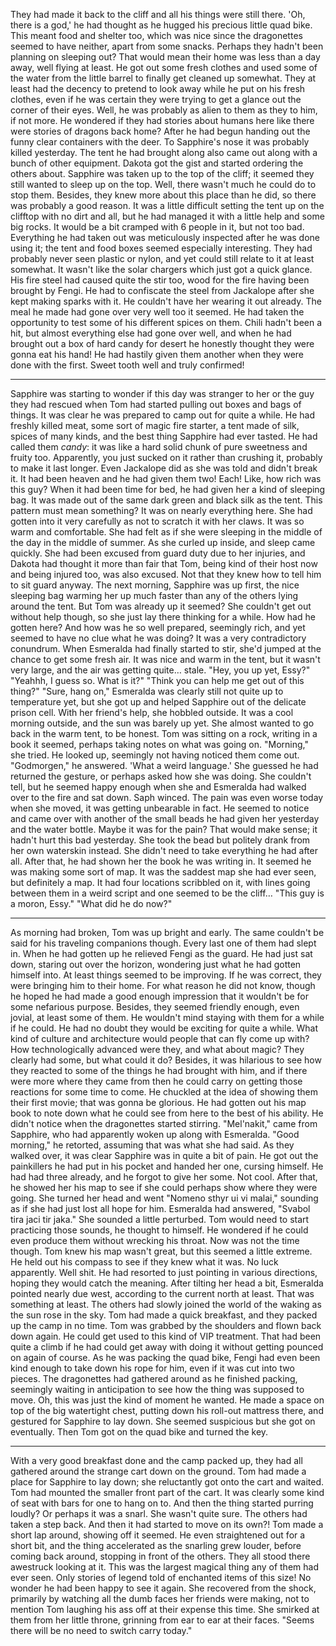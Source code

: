 
They had made it back to the cliff and all his things were still there. 'Oh, there is a god,' he had thought as he hugged his precious little quad bike. This meant food and shelter too, which was nice since the dragonettes seemed to have neither, apart from some snacks. Perhaps they hadn't been planning on sleeping out? That would mean their home was less than a day away, well flying at least.
He got out some fresh clothes and used some of the water from the little barrel to finally get cleaned up somewhat. They at least had the decency to pretend to look away while he put on his fresh clothes, even if he was certain they were trying to get a glance out the corner of their eyes. Well, he was probably as alien to them as they to him, if not more. He wondered if they had stories about humans here like there were stories of dragons back home?
After he had begun handing out the funny clear containers with the deer. To Sapphire's nose it was probably killed yesterday. The tent he had brought along also came out along with a bunch of other equipment. Dakota got the gist and started ordering the others about. Sapphire was taken up to the top of the cliff; it seemed they still wanted to sleep up on the top. Well, there wasn't much he could do to stop them. Besides, they knew more about this place than he did, so there was probably a good reason.
It was a little difficult setting the tent up on the clifftop with no dirt and all, but he had managed it with a little help and some big rocks. It would be a bit cramped with 6 people in it, but not too bad. Everything he had taken out was meticulously inspected after he was done using it; the tent and food boxes seemed especially interesting. They had probably never seen plastic or nylon, and yet could still relate to it at least somewhat. It wasn't like the solar chargers which just got a quick glance. His fire steel had caused quite the stir too, wood for the fire having been brought by Fengi. He had to confiscate the steel from Jackalope after she kept making sparks with it. He couldn't have her wearing it out already.
The meal he made had gone over very well too it seemed. He had taken the opportunity to test some of his different spices on them. Chili hadn't been a hit, but almost everything else had gone over well, and when he had brought out a box of hard candy for desert he honestly thought they were gonna eat his hand! He had hastily given them another when they were done with the first. Sweet tooth well and truly confirmed!
***
Sapphire was starting to wonder if this day was stranger to her or the guy they had rescued when Tom had started pulling out boxes and bags of things. It was clear he was prepared to camp out for quite a while. He had freshly killed meat, some sort of magic fire starter, a tent made of silk, spices of many kinds, and the best thing Sapphire had ever tasted. He had called them *candy*: it was like a hard solid chunk of pure sweetness and fruity too. Apparently, you just sucked on it rather than crushing it, probably to make it last longer. Even Jackalope did as she was told and didn't break it. It had been heaven and he had given them two! Each! Like, how rich was this guy?
When it had been time for bed, he had given her a kind of sleeping bag. It was made out of the same dark green and black silk as the tent. This pattern must mean something? It was on nearly everything here.
She had gotten into it very carefully as not to scratch it with her claws. It was so warm and comfortable. She had felt as if she were sleeping in the middle of the day in the middle of summer. As she curled up inside, and sleep came quickly. She had been excused from guard duty due to her injuries, and Dakota had thought it more than fair that Tom, being kind of their host now and being injured too, was also excused. Not that they knew how to tell him to sit guard anyway.
The next morning, Sapphire was up first, the nice sleeping bag warming her up much faster than any of the others lying around the tent. But Tom was already up it seemed? She couldn't get out without help though, so she just lay there thinking for a while. How had he gotten here? And how was he so well prepared, seemingly rich, and yet seemed to have no clue what he was doing? It was a very contradictory conundrum.
When Esmeralda had finally started to stir, she'd jumped at the chance to get some fresh air. It was nice and warm in the tent, but it wasn't very large, and the air was getting quite… stale.
"Hey, you up yet, Essy?"
"Yeahhh, I guess so. What is it?"
"Think you can help me get out of this thing?"
"Sure, hang on," Esmeralda was clearly still not quite up to temperature yet, but she got up and helped Sapphire out of the delicate prison cell. With her friend's help, she hobbled outside. It was a cool morning outside, and the sun was barely up yet. She almost wanted to go back in the warm tent, to be honest. Tom was sitting on a rock, writing in a book it seemed, perhaps taking notes on what was going on.
"Morning," she tried. He looked up, seemingly not having noticed them come out. "Godmorgen," he answered. 'What a weird language.' She guessed he had returned the gesture, or perhaps asked how she was doing. She couldn't tell, but he seemed happy enough when she and Esmeralda had walked over to the fire and sat down. Saph winced. The pain was even worse today when she moved, it was getting unbearable in fact.
He seemed to notice and came over with another of the small beads he had given her yesterday and the water bottle. Maybe it was for the pain? That would make sense; it hadn't hurt this bad yesterday.
She took the bead but politely drank from her own waterskin instead. She didn't need to take everything he had after all. After that, he had shown her the book he was writing in. It seemed he was making some sort of map. It was the saddest map she had ever seen, but definitely a map. It had four locations scribbled on it, with lines going between them in a weird script and one seemed to be the cliff…
"This guy is a moron, Essy."
"What did he do now?"
***
As morning had broken, Tom was up bright and early. The same couldn't be said for his traveling companions though. Every last one of them had slept in. When he had gotten up he relieved Fengi as the guard. He had just sat down, staring out over the horizon, wondering just what he had gotten himself into. At least things seemed to be improving. If he was correct, they were bringing him to their home. For what reason he did not know, though he hoped he had made a good enough impression that it wouldn't be for some nefarious purpose. Besides, they seemed friendly enough, even jovial, at least some of them.
He wouldn't mind staying with them for a while if he could. He had no doubt they would be exciting for quite a while. What kind of culture and architecture would people that can fly come up with? How technologically advanced were they, and what about magic? They clearly had some, but what could it do? Besides, it was hilarious to see how they reacted to some of the things he had brought with him, and if there were more where they came from then he could carry on getting those reactions for some time to come. He chuckled at the idea of showing them their first movie; that was gonna be glorious.
He had gotten out his map book to note down what he could see from here to the best of his ability. He didn't notice when the dragonettes started stirring.  "Mel'nakit," came from Sapphire, who had apparently woken up along with Esmeralda. "Good morning," he retorted, assuming that was what she had said. As they walked over, it was clear Sapphire was in quite a bit of pain. He got out the painkillers he had put in his pocket and handed her one, cursing himself. He had had three already, and he forgot to give her some. Not cool.
After that, he showed her his map to see if she could perhaps show where they were going. She turned her head and went "Nomeno sthyr ui vi malai," sounding as if she had just lost all hope for him.
Esmeralda had answered, "Svabol tira jaci tir jaka." She sounded a little perturbed. Tom would need to start practicing those sounds, he thought to himself. He wondered if he could even produce them without wrecking his throat. Now was not the time though.
Tom knew his map wasn't great, but this seemed a little extreme. He held out his compass to see if they knew what it was. No luck apparently. Well shit. He had resorted to just pointing in various directions, hoping they would catch the meaning. After tilting her head a bit, Esmeralda pointed nearly due west, according to the current north at least. That was something at least.
The others had slowly joined the world of the waking as the sun rose in the sky. Tom had made a quick breakfast, and they packed up the camp in no time. Tom was grabbed by the shoulders and flown back down again. He could get used to this kind of VIP treatment. That had been quite a climb if he had could get away with doing it without getting pounced on again of course. As he was packing the quad bike, Fengi had even been kind enough to take down his rope for him, even if it was cut into two pieces. The dragonettes had gathered around as he finished packing, seemingly waiting in anticipation to see how the thing was supposed to move. Oh, this was just the kind of moment he wanted.
He made a space on top of the big watertight chest, putting down his roll-out mattress there, and gestured for Sapphire to lay down. She seemed suspicious but she got on eventually. Then Tom got on the quad bike and turned the key.
***
With a very good breakfast done and the camp packed up, they had all gathered around the strange cart down on the ground. Tom had made a place for Sapphire to lay down; she reluctantly got onto the cart and waited. Tom had mounted the smaller front part of the cart. It was clearly some kind of seat with bars for one to hang on to. And then the thing started purring loudly? Or perhaps it was a snarl. She wasn't quite sure. The others had taken a step back. And then it had started to move on its own?!
Tom made a short lap around, showing off it seemed. He even straightened out for a short bit, and the thing accelerated as the snarling grew louder, before coming back around, stopping in front of the others.
They all stood there awestruck looking at it. This was the largest magical thing any of them had ever seen. Only stories of legend told of enchanted items of this size! No wonder he had been happy to see it again. She recovered from the shock, primarily by watching all the dumb faces her friends were making, not to mention Tom laughing his ass off at their expense this time. She smirked at them from her little throne, grinning from ear to ear at their faces.
"Seems there will be no need to switch carry today."